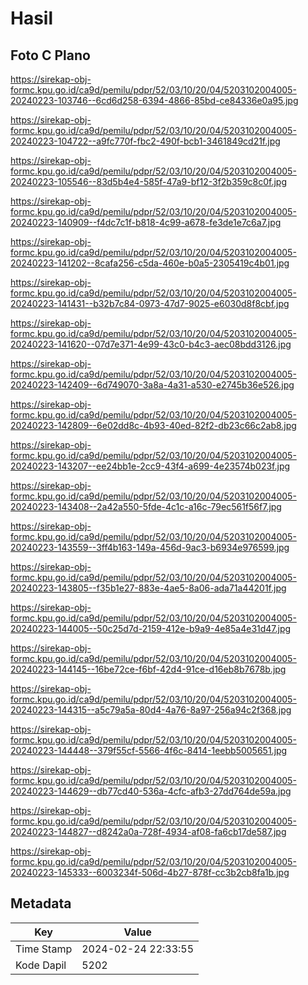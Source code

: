 # Hasil

## Foto C Plano

https://sirekap-obj-formc.kpu.go.id/ca9d/pemilu/pdpr/52/03/10/20/04/5203102004005-20240223-103746--6cd6d258-6394-4866-85bd-ce84336e0a95.jpg

https://sirekap-obj-formc.kpu.go.id/ca9d/pemilu/pdpr/52/03/10/20/04/5203102004005-20240223-104722--a9fc770f-fbc2-490f-bcb1-3461849cd21f.jpg

https://sirekap-obj-formc.kpu.go.id/ca9d/pemilu/pdpr/52/03/10/20/04/5203102004005-20240223-105546--83d5b4e4-585f-47a9-bf12-3f2b359c8c0f.jpg

https://sirekap-obj-formc.kpu.go.id/ca9d/pemilu/pdpr/52/03/10/20/04/5203102004005-20240223-140909--f4dc7c1f-b818-4c99-a678-fe3de1e7c6a7.jpg

https://sirekap-obj-formc.kpu.go.id/ca9d/pemilu/pdpr/52/03/10/20/04/5203102004005-20240223-141202--8cafa256-c5da-460e-b0a5-2305419c4b01.jpg

https://sirekap-obj-formc.kpu.go.id/ca9d/pemilu/pdpr/52/03/10/20/04/5203102004005-20240223-141431--b32b7c84-0973-47d7-9025-e6030d8f8cbf.jpg

https://sirekap-obj-formc.kpu.go.id/ca9d/pemilu/pdpr/52/03/10/20/04/5203102004005-20240223-141620--07d7e371-4e99-43c0-b4c3-aec08bdd3126.jpg

https://sirekap-obj-formc.kpu.go.id/ca9d/pemilu/pdpr/52/03/10/20/04/5203102004005-20240223-142409--6d749070-3a8a-4a31-a530-e2745b36e526.jpg

https://sirekap-obj-formc.kpu.go.id/ca9d/pemilu/pdpr/52/03/10/20/04/5203102004005-20240223-142809--6e02dd8c-4b93-40ed-82f2-db23c66c2ab8.jpg

https://sirekap-obj-formc.kpu.go.id/ca9d/pemilu/pdpr/52/03/10/20/04/5203102004005-20240223-143207--ee24bb1e-2cc9-43f4-a699-4e23574b023f.jpg

https://sirekap-obj-formc.kpu.go.id/ca9d/pemilu/pdpr/52/03/10/20/04/5203102004005-20240223-143408--2a42a550-5fde-4c1c-a16c-79ec561f56f7.jpg

https://sirekap-obj-formc.kpu.go.id/ca9d/pemilu/pdpr/52/03/10/20/04/5203102004005-20240223-143559--3ff4b163-149a-456d-9ac3-b6934e976599.jpg

https://sirekap-obj-formc.kpu.go.id/ca9d/pemilu/pdpr/52/03/10/20/04/5203102004005-20240223-143805--f35b1e27-883e-4ae5-8a06-ada71a44201f.jpg

https://sirekap-obj-formc.kpu.go.id/ca9d/pemilu/pdpr/52/03/10/20/04/5203102004005-20240223-144005--50c25d7d-2159-412e-b9a9-4e85a4e31d47.jpg

https://sirekap-obj-formc.kpu.go.id/ca9d/pemilu/pdpr/52/03/10/20/04/5203102004005-20240223-144145--16be72ce-f6bf-42d4-91ce-d16eb8b7678b.jpg

https://sirekap-obj-formc.kpu.go.id/ca9d/pemilu/pdpr/52/03/10/20/04/5203102004005-20240223-144315--a5c79a5a-80d4-4a76-8a97-256a94c2f368.jpg

https://sirekap-obj-formc.kpu.go.id/ca9d/pemilu/pdpr/52/03/10/20/04/5203102004005-20240223-144448--379f55cf-5566-4f6c-8414-1eebb5005651.jpg

https://sirekap-obj-formc.kpu.go.id/ca9d/pemilu/pdpr/52/03/10/20/04/5203102004005-20240223-144629--db77cd40-536a-4cfc-afb3-27dd764de59a.jpg

https://sirekap-obj-formc.kpu.go.id/ca9d/pemilu/pdpr/52/03/10/20/04/5203102004005-20240223-144827--d8242a0a-728f-4934-af08-fa6cb17de587.jpg

https://sirekap-obj-formc.kpu.go.id/ca9d/pemilu/pdpr/52/03/10/20/04/5203102004005-20240223-145333--6003234f-506d-4b27-878f-cc3b2cb8fa1b.jpg


## Metadata

| Key        | Value               |
| ---------- | ------------------- |
| Time Stamp | 2024-02-24 22:33:55 |
| Kode Dapil | 5202                |




